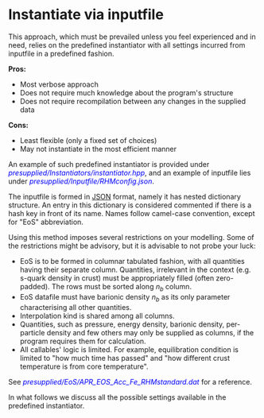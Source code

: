 # Instantiate via inputfile

This approach, which must be prevailed unless you feel experienced and in need, relies on the predefined instantiator with all settings incurred from inputfile in a predefined fashion.    

**Pros:**
- Most verbose approach
- Does not require much knowledge about the program's structure
- Does not require recompilation between any changes in the supplied data

**Cons:**
- Least flexible (only a fixed set of choices)
- May not instantiate in the most efficient manner

An example of such predefined instantiator is provided under <span style="color:blue">_presupplied/Instantiators/instantiator.hpp_</span>, and an example of inputfile lies under <span style="color:blue">_presupplied/Inputfile/RHMconfig.json_</span>.

The inputfile is formed in [JSON](https://github.com/nlohmann/json) format, namely it has nested dictionary structure. An entry in this dictionary is considered commented if there is a hash key in front of its name. Names follow camel-case convention, except for "EoS" abbreviation.

Using this method imposes several restrictions on your modelling. Some of the restrictions might be advisory, but it is advisable to not probe your luck:

- EoS is to be formed in columnar tabulated fashion, with all quantities having their separate column. Quantities, irrelevant in the context (e.g. s-quark density in crust) must be appropriately filled (often zero-padded). The rows must be sorted along $n_b$ column.
- EoS datafile must have barionic density $n_b$ as its only parameter characterising all other quantities.
- Interpolation kind is shared among all columns.
- Quantities, such as pressure, energy density, barionic density, per-particle density and few others may only be supplied as columns, if the program requires them for calculation.
- All callables' logic is limited. For example, equilibration condition is limited to "how much time has passed" and "how different crust temperature is from core temperature".

See <span style="color:blue">_presupplied/EoS/APR_EOS_Acc_Fe_RHMstandard.dat_</span> for a reference.

In what follows we discuss all the possible settings available in the predefined instantiator.